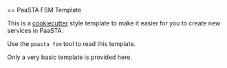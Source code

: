 == PaaSTA FSM Template

This is a [cookiecutter](http://cookiecutter.readthedocs.io/en/latest/index.html) style
template to make it easier for you to create new services in PaaSTA.

Use the `paasta fsm` tool to read this template.

Only a very basic template is provided here.
